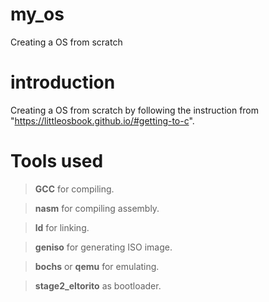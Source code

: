 # my_os
Creating a OS from scratch

# introduction
Creating a OS from scratch by following the instruction from "https://littleosbook.github.io/#getting-to-c".

# Tools used
 >**GCC** for compiling.

 >**nasm** for compiling assembly.

 >**ld** for linking.

 >**geniso** for generating ISO image.

 >**bochs** or **qemu** for emulating.

 >**stage2_eltorito** as bootloader.
